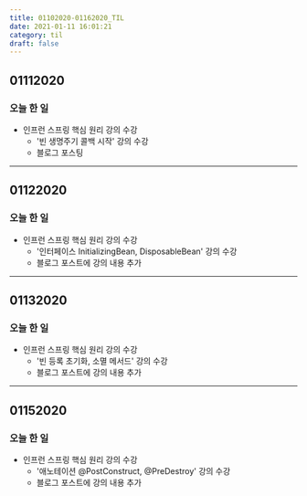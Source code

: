 ```yaml
---
title: 01102020-01162020_TIL
date: 2021-01-11 16:01:21
category: til
draft: false
---
```


## 01112020

### 오늘 한 일

* 인프런 스프링 핵심 원리 강의 수강
  * '빈 생명주기 콜백 시작' 강의 수강
  * 블로그 포스팅

---

## 01122020

### 오늘 한 일

* 인프런 스프링 핵심 원리 강의 수강
  * '인터페이스 InitializingBean, DisposableBean' 강의 수강
  * 블로그 포스트에 강의 내용 추가

---

## 01132020

### 오늘 한 일

* 인프런 스프링 핵심 원리 강의 수강
  * '빈 등록 초기화, 소멸 메서드' 강의 수강
  * 블로그 포스트에 강의 내용 추가

---

## 01152020

### 오늘 한 일

* 인프런 스프링 핵심 원리 강의 수강
  * '애노테이션 @PostConstruct, @PreDestroy' 강의 수강
  * 블로그 포스트에 강의 내용 추가

